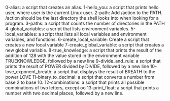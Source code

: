 0-alias: a script that creates an alias.
1-hello_you:  a script that prints hello user, where user is the current Linux user.
2-path: Add /action to the PATH. /action should be the last directory the shell looks into when looking for a program.
3-paths:  a script that counts the number of directories in the PATH
4-global_variables: a script that lists environment variables.
5-local_variables: a script that lists all local variables and environment variables, and functions.
6-create_local_variable: Create a script that creates a new local variable
7-create_global_variable: a script that creates a new global variable.
8-true_knowledge: a script that prints the result of the addition of 128 with the value stored in the environment variable TRUEKNOWLEDGE, followed by a new line
9-divide_and_rule: a script that prints the result of POWER divided by DIVIDE, followed by a new line
10-love_exponent_breath:  a script that displays the result of BREATH to the power LOVE
11-binary_to_decimal: a script that converts a number from base 2 to base 10.
12-combinations: a script that prints all possible combinations of two letters, except oo
13-print_float: a script that prints a number with two decimal places, followed by a new line.
